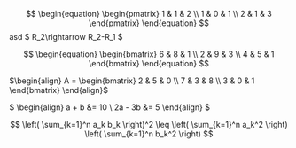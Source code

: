 $$
\begin{equation}
\begin{pmatrix}
1 & 1 & 2 \\
1 & 0 & 1 \\
2 & 1 & 3
\end{pmatrix}
\end{equation}
$$
asd
$
R_2\rightarrow R_2-R_1
$

$$
\begin{equation}
\begin{bmatrix}
6 & 8 & 1 \\
2 & 9 & 3 \\
4 & 5 & 1
\end{bmatrix}
\end{equation}
$$

$\begin{align}
A = \begin{bmatrix}
2 & 5 & 0 \\
7 & 3 & 8 \\
3 & 0 & 1
\end{bmatrix}
\end{align}$ 

$
\begin{align}
a + b &= 10 \\
2a - 3b &= 5
\end{align}
$

$$
\left( \sum_{k=1}^n a_k b_k \right)^2 \leq \left( \sum_{k=1}^n a_k^2 \right) \left( \sum_{k=1}^n b_k^2 \right)
$$